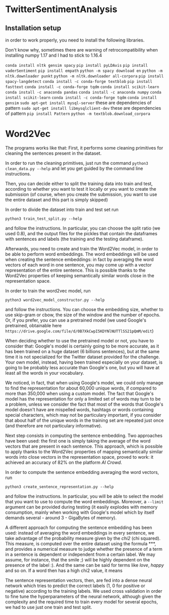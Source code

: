 # TwitterSentimentAnalysis

## Installation setup
in order to work properly, you need to install the following libraries.

Don't know why, sometimes there are warning of retrocompatibility when installing numpy 1.17
and I had to stick to 1.16.4

`conda install nltk gensim spacy`
`pip install pyLDAvis`
`pip install vaderSentiment`
`pip install empath`
`python -m spacy download en`
`python -m nltk.downloader punkt`
`python -m nltk.downloader all-corpora`
`pip install spacy-langdetect`
`conda install -c conda-forge textblob`
`pip install fasttext`
`conda install -c conda-forge tqdm`
`conda install scikit-learn`
`conda install -c anaconda pandas`
`conda install -c anaconda numpy`
`conda install scikit-learn`
`conda install -c conda-forge tqdm`
`conda install gensim`
`sudo apt-get install mysql-server`   these are dependencies of pattern
`sudo apt-get install libmysqlclient-dev`   these are dependencies of pattern
`pip install Pattern`
`python -m textblob.download_corpora`


# Word2Vec 
The programs works like that:
First, it performs some cleaning primitives for cleaning the sentences present in the dataset.

In order to run the cleaning primitives, just run the command
`python3 clean_data.py --help` and let you get guided by the command line instructions.

Then, you can decide either to split the training data into train and test, according to whether you want to test it locally
or you want to create the submission (of course, when you create the submission, you want to use the entire dataset
and this part is simply skipped)

In order to divide the dataset into train and test set run

`python3 train_test_split.py --help` 

and follow the instructions. In particular, you can choose the split ratio (we used 0.8), and the output files for the pickles that
contain the dataframes with sentences and labels (the training and the testing dataframe).

Afterwards, you need to create and train the Word2Vec model, in order to be able to perform word embeddings. 
The word embeddings will be used when creating the sentence embeddings: in fact by averaging the word vectors
of each word in one sentence, you may come up with a vector representation of the entire sentence. This is 
possible thanks to the Word2Vec properties of keeping semantically similar words close in the representation space.

In order to train the word2vec model, run

`python3 word2vec_model_constructor.py --help` 

and follow the instructions. You can choose the embedding size, whether to use skip-gram or cbow, the size of the window and the number of epochs.
Or, if you prefer, you can use a pretrained model (we used Google's pretrained, obtainable here `https://drive.google.com/file/d/0B7XkCwpI5KDYNlNUTTlSS21pQmM/edit`)

When deciding whether to use the pretrained model or not, you have to consider that: Google's model is certainly going to be more accurate,
as it has been trained on a huge dataset (6 billions sentences), but at the same time it is not specialized for the Twitter 
dataset provided for the challenge. Your own model, instead, having been trained especially on your dataset, is going to be 
probably less accurate than Google's one, but you will have at least all the words in your vocabulary.

We noticed, in fact, that when using Google's model, we could only manage to find the representation for about 
60,000 unique words, if compared to more than 350,000 when using a custom model. The fact that Google's model has the representation
for only a limited set of words may turn to be a problem, unless we consider the fact that most of the words that Google's model 
doesn't have are mispelled words, hashtags or words containing special characters, which may not be particulary important, if you consider
that about half of the unique words in the training set are repeated just once (and therefore are not particulary informative).

Next step consists in computing the sentence embedding. Two approaches have been used: the first one is simply taking the 
average of the word vectors that are present in each sentence. This approach, which is possible to apply thanks to the Word2Vec 
properties of mapping semantically similar words into close vectors in the representation space, proved to work: it achieved an accuracy of 82%
on the platform *AI Crowd*.

In order to compute the sentence embedding averaging the word vectors, run 

`python3 create_sentence_representation.py --help` 

and follow the instructions. In particular, you will be able to select the model that you want to use
to compute the word embeddings. Moreover, a `--limit` argument can be provided during testing (it easily explodes with memory consumption,
mainly when working with Google's model which by itself demands several - around 3 - GigaBytes of memory).

A different approach for computing the sentence embedding has been used: instead of averaging the word embeddings in every sentence,
we take advantage of the probability measure given by the *chi2* (chi squared). This measure, is computed over the entire dataset using
the formula ***, and provides a numerical measure to judge whether the presence of a term in a sentence is dependent or independent from 
a certain label. We may assume, for instance, that the smile ;) will be highly dependent on the presence of the label :). And the same 
can be said for terms like *love*, *happy* and so on. If a word then has a high chi2 value, it means 


The sentence representation vectors, then, are fed into a dense neural network which tries to predict the correct labels (1, 0 for positive or negative)
according to the training labels. We used cross validation in order to fine tune the hyperparameters of the neural network,
although given the complexity and the required time to train every model for several epochs, we had to use just one train and test split.




